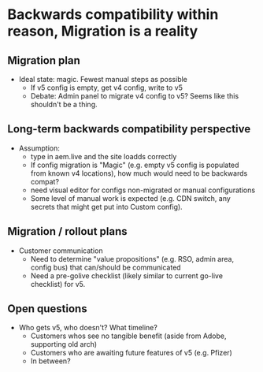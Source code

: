 # Backwards compatibility within reason, Migration is a reality


## Migration plan
- Ideal state: magic. Fewest manual steps as possible 
    - If v5 config is empty, get v4 config, write to v5
    - Debate: Admin panel to migrate v4 config to v5? Seems like this shouldn't be a thing.

## Long-term backwards compatibility perspective
- Assumption:
    - type in aem.live and the site loadds correctly 
    - If config migration is "Magic" (e.g. empty v5 config is populated from known v4 locations), how much would need to be backwards compat?
    - need visual editor for configs non-migrated or manual configurations
    - Some level of manual work is expected (e.g. CDN switch, any secrets that might get put into Custom config).

## Migration / rollout plans
- Customer communication
    - Need to determine "value propositions" (e.g. RSO, admin area, config bus) that can/should be communicated
    - Need a pre-golive checklist (likely similar to current go-live checklist) for v5.
 
## Open questions
- Who gets v5, who doesn't? What timeline? 
    - Customers whos see no tangible benefit (aside from Adobe, supporting old arch)
    - Customers who are awaiting future features of v5 (e.g. Pfizer)
    - In between? 
